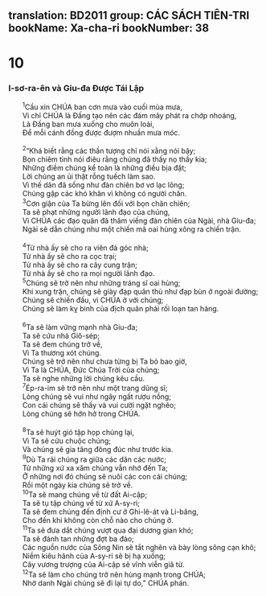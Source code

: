 translation: BD2011
group: CÁC SÁCH TIÊN-TRI
bookName: Xa-cha-ri 
bookNumber: 38
-------

<div class="title"><h1>10</h1><h3>I-sơ-ra-ên và Giu-đa Ðược Tái Lập</h3></div>
<span class="verse xa_10_1">  <sup>1</sup>Cầu xin CHÚA ban cơn mưa vào cuối mùa mưa,<br/>  Vì chỉ CHÚA là Ðấng tạo nên các đám mây phát ra chớp nhoáng,<br/>  Là Ðấng ban mưa xuống cho muôn loài,<br/>  Ðể mỗi cánh đồng được đượm nhuần mưa móc.<br/><br/></span>
<span class="verse xa_10_2">  <sup>2</sup>“Khá biết rằng các thần tượng chỉ nói xằng nói bậy;<br/>  Bọn chiêm tinh nói điêu rằng chúng đã thấy nọ thấy kia;<br/>  Những điềm chúng kể toàn là những điều bịa đặt;<br/>  Lời chúng an ủi thật rỗng tuếch làm sao.<br/>  Vì thế dân đã sống như đàn chiên bơ vơ lạc lõng;<br/>  Chúng gặp các khó khăn vì không có người chăn.<br/></span>
<span class="verse xa_10_3">  <sup>3</sup>Cơn giận của Ta bừng lên đối với bọn chăn chiên;<br/>  Ta sẽ phạt những người lãnh đạo của chúng, <br/>  Vì CHÚA các đạo quân đã thăm viếng đàn chiên của Ngài, nhà Giu-đa;<br/>  Ngài sẽ dẫn chúng như một chiến mã oai hùng xông ra chiến trận.<br/><br/></span>
<span class="verse xa_10_4">  <sup>4</sup>Từ nhà ấy sẽ cho ra viên đá góc nhà;<br/>  Từ nhà ấy sẽ cho ra cọc trại;<br/>  Từ nhà ấy sẽ cho ra cây cung trận;<br/>  Từ nhà ấy sẽ cho ra mọi người lãnh đạo.<br/></span>
<span class="verse xa_10_5">  <sup>5</sup>Chúng sẽ trở nên như những tráng sĩ oai hùng;<br/>  Khi xung trận, chúng sẽ giày đạp quân thù như đạp bùn ở ngoài đường;<br/>  Chúng sẽ chiến đấu, vì CHÚA ở với chúng;<br/>  Chúng sẽ làm kỵ binh của địch quân phải rối loạn tan hàng.<br/><br/></span>
<span class="verse xa_10_6">  <sup>6</sup>Ta sẽ làm vững mạnh nhà Giu-đa;<br/>  Ta sẽ cứu nhà Giô-sép;<br/>  Ta sẽ đem chúng trở về,<br/>  Vì Ta thương xót chúng.<br/>  Chúng sẽ trở nên như chưa từng bị Ta bỏ bao giờ,<br/>  Vì Ta là CHÚA, Ðức Chúa Trời của chúng;<br/>  Ta sẽ nghe những lời chúng kêu cầu.<br/></span>
<span class="verse xa_10_7">  <sup>7</sup>Ép-ra-im sẽ trở nên như một trang dũng sĩ;<br/>  Lòng chúng sẽ vui như ngây ngất rượu nồng;<br/>  Con cái chúng sẽ thấy và vui cười ngặt nghẽo;<br/>  Lòng chúng sẽ hớn hở trong CHÚA.<br/><br/></span>
<span class="verse xa_10_8">  <sup>8</sup>Ta sẽ huýt gió tập họp chúng lại,<br/>  Vì Ta sẽ cứu chuộc chúng;<br/>  Và chúng sẽ gia tăng đông đúc như trước kia.<br/></span>
<span class="verse xa_10_9">  <sup>9</sup>Dù Ta rải chúng ra giữa các dân các nước;<br/>  Từ những xứ xa xăm chúng vẫn nhớ đến Ta;<br/>  Ở những nơi đó chúng sẽ nuôi các con cái chúng;<br/>  Rồi một ngày kia chúng sẽ trở về.<br/></span>
<span class="verse xa_10_10">  <sup>10</sup>Ta sẽ mang chúng về từ đất Ai-cập;<br/>  Ta sẽ tụ tập chúng về từ xứ A-sy-ri;<br/>  Ta sẽ đem chúng đến định cư ở Ghi-lê-át và Li-băng,<br/>  Cho đến khi không còn chỗ nào cho chúng ở.<br/></span>
<span class="verse xa_10_11">  <sup>11</sup>Ta sẽ đưa dắt chúng vượt qua đại dương gian khó;<br/>  Ta sẽ đánh tan những đợt ba đào;<br/>  Các nguồn nước của Sông Nin sẽ tắt nghẽn và bày lòng sông cạn khô;<br/>  Niềm kiêu hãnh của A-sy-ri sẽ bị hạ xuống;<br/>  Cây vương trượng của Ai-cập sẽ vĩnh viễn giã từ.<br/></span>
<span class="verse xa_10_12">  <sup>12</sup>Ta sẽ làm cho chúng trở nên hùng mạnh trong CHÚA;<br/>  Nhờ danh Ngài chúng sẽ đi lại tự do,” CHÚA phán.<br/></span>
